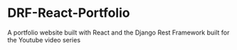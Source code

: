# DRF-React-Portfolio
A portfolio website built with React and the Django Rest Framework built for the Youtube video series
